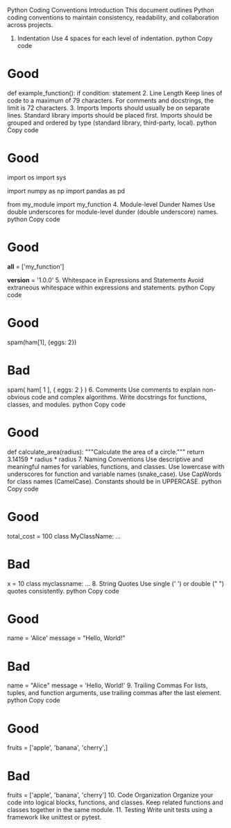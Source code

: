 Python Coding Conventions
Introduction
This document outlines Python coding conventions to maintain consistency, readability, and collaboration across projects.

1. Indentation
Use 4 spaces for each level of indentation.
python
Copy code
# Good
def example_function():
    if condition:
        statement
2. Line Length
Keep lines of code to a maximum of 79 characters.
For comments and docstrings, the limit is 72 characters.
3. Imports
Imports should usually be on separate lines.
Standard library imports should be placed first.
Imports should be grouped and ordered by type (standard library, third-party, local).
python
Copy code
# Good
import os
import sys

import numpy as np
import pandas as pd

from my_module import my_function
4. Module-level Dunder Names
Use double underscores for module-level dunder (double underscore) names.
python
Copy code
# Good
__all__ = ['my_function']

__version__ = '1.0.0'
5. Whitespace in Expressions and Statements
Avoid extraneous whitespace within expressions and statements.
python
Copy code
# Good
spam(ham[1], {eggs: 2})

# Bad
spam( ham[ 1 ], { eggs: 2 } )
6. Comments
Use comments to explain non-obvious code and complex algorithms.
Write docstrings for functions, classes, and modules.
python
Copy code
# Good
def calculate_area(radius):
    """Calculate the area of a circle."""
    return 3.14159 * radius * radius
7. Naming Conventions
Use descriptive and meaningful names for variables, functions, and classes.
Use lowercase with underscores for function and variable names (snake_case).
Use CapWords for class names (CamelCase).
Constants should be in UPPERCASE.
python
Copy code
# Good
total_cost = 100
class MyClassName:
    ...

# Bad
x = 10
class myclassname:
    ...
8. String Quotes
Use single (' ') or double (" ") quotes consistently.
python
Copy code
# Good
name = 'Alice'
message = "Hello, World!"

# Bad
name = "Alice"
message = 'Hello, World!'
9. Trailing Commas
For lists, tuples, and function arguments, use trailing commas after the last element.
python
Copy code
# Good
fruits = ['apple', 'banana', 'cherry',]

# Bad
fruits = ['apple', 'banana', 'cherry']
10. Code Organization
Organize your code into logical blocks, functions, and classes.
Keep related functions and classes together in the same module.
11. Testing
Write unit tests using a framework like unittest or pytest.
